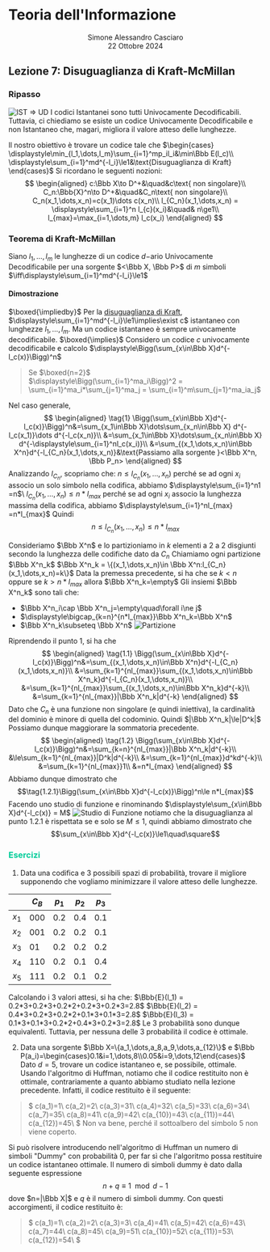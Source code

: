 # Teoria dell'Informazione
<html>
    <div align=center>
    Simone Alessandro Casciaro<br>
    22 Ottobre 2024
    </div>
</html>

## Lezione 7: Disuguaglianza di Kraft-McMillan
### Ripasso
![IST => UD](/img/sottoinsiemi/Istantanei.jpeg)
I codici Istantanei sono tutti Univocamente Decodificabili. Tuttavia, ci chiediamo se esiste un codice Univocamente Decodificabile e non Istantaneo che, magari, migliora il valore atteso delle lunghezze.

Il nostro obiettivo è trovare un codice tale che $\begin{cases}
\displaystyle\min_{l_1,\dots,l_m}\sum_{i=1}^mp_il_i&\min\Bbb E(l_c)\\
\displaystyle\sum_{i=1}^md^{-l_i}\le1&\text{Disuguaglianza di Kraft}
\end{cases}$
Si ricordano le seguenti nozioni:
$$
\begin{aligned}
c:\Bbb X\to D^+&\quad&c\text{ non singolare}\\
C_n:\Bbb{X}^n\to D^+&\quad&C_n\text{ non singolare}\\
C_n(x_1,\dots,x_n)=c(x_1)\dots c(x_n)\\
l_{C_n}(x_1,\dots,x_n) = \displaystyle\sum_{i=1}^n l_{c}(x_i)&\quad& n\ge1\\
l_{max}=\max_{i=1,\dots,m} l_c(x_i)
\end{aligned}
$$

### Teorema di Kraft-McMillan
Siano $l_1,\dots,l_m$ le lunghezze di un codice $d-$ario Univocamente Decodificabile per una sorgente $<\Bbb X, \Bbb P>$ di $m$ simboli $\iff\displaystyle\sum_{i=1}^md^{-l_i}\le1$
#### Dimostrazione
$\boxed{\impliedby}$
Per la [disuguaglianza di Kraft](https://github.com/Alit54/UniMi---Teoria-dell-Informazione/blob/main/pdf/Lez03.pdf), $\displaystyle\sum_{i=1}^md^{-l_i}\le1\implies\exist c$ istantaneo con lunghezze $l_1,\dots,l_m$. Ma un codice istantaneo è sempre univocamente decodificabile.
$\boxed{\implies}$
Considero un codice $c$ univocamente decodificabile e calcolo $\displaystyle\Bigg(\sum_{x\in\Bbb X}d^{-l_c(x)}\Bigg)^n$
> Se $\boxed{n=2}$<br>
$\displaystyle\Bigg(\sum_{i=1}^ma_i\Bigg)^2 = \sum_{i=1}^ma_i*\sum_{j=1}^ma_j = \sum_{i=1}^m\sum_{j=1}^ma_ia_j$

Nel caso generale,
$$
\begin{aligned}
\tag{1}
\Bigg(\sum_{x\in\Bbb X}d^{-l_c(x)}\Bigg)^n&=\sum_{x_1\in\Bbb X}\dots\sum_{x_n\in\Bbb X} d^{-l_c(x_1)}\dots d^{-l_c(x_n)}\\
&=\sum_{x_1\in\Bbb X}\dots\sum_{x_n\in\Bbb X} d^{-\displaystyle\sum_{i=1}^nl_c(x_i)}\\
&=\sum_{(x_1,\dots,x_n)\in\Bbb X^n}d^{-l_{C_n}(x_1,\dots,x_n)}&\text{Passiamo alla sorgente }<\Bbb X^n, \Bbb P_n>
\end{aligned}
$$
Analizzando $l_{C_n}$, scopriamo che:
$n\le l_{C_n}(x_1,\dots,x_n)$ perché se ad ogni $x_i$ associo un solo simbolo nella codifica, abbiamo $\displaystyle\sum_{i=1}^n1 =n$\\
$l_{C_n}(x_1,\dots,x_n)\le n*l_{max}$ perché se ad ogni $x_i$ associo la lunghezza massima della codifica, abbiamo $\displaystyle\sum_{i=1}^nl_{max} =n*l_{max}$
Quindi $$n\le l_{C_n}(x_1,\dots,x_n)\le n*l_{max}$$

Consideriamo $\Bbb X^n$ e lo partizioniamo in $k$ elementi a $2$ a $2$ disgiunti secondo la lunghezza delle codifiche dato da $C_n$
Chiamiamo ogni partizione $\Bbb X^n_k$
$\Bbb X^n_k = \{(x_1,\dots,x_n)\in \Bbb X^n:l_{C_n}(x_1,\dots,x_n)=k\}$
Data la premessa precedente, si ha che se $k<n$ oppure se $k>n*l_{max}$ allora $\Bbb X^n_k=\empty$
Gli insiemi $\Bbb X^n_k$ sono tali che:

- $\Bbb X^n_i\cap \Bbb X^n_j=\empty\quad\forall i\ne j$
- $\displaystyle\bigcap_{k=n}^{n*l_{max}}\Bbb X^n_k=\Bbb X^n$
- $\Bbb X^n_k\subseteq \Bbb X^n$
![Partizione](/img/kraft-mcmillan/partizione.PNG)

Riprendendo il punto $1$, si ha che
$$
\begin{aligned}
\tag{1.1}
\Bigg(\sum_{x\in\Bbb X}d^{-l_c(x)}\Bigg)^n&=\sum_{(x_1,\dots,x_n)\in\Bbb X^n}d^{-l_{C_n}(x_1,\dots,x_n)}\\
&=\sum_{k=1}^{nl_{max}}\sum_{(x_1,\dots,x_n)\in\Bbb X^n_k}d^{-l_{C_n}(x_1,\dots,x_n)}\\
&=\sum_{k=1}^{nl_{max}}\sum_{(x_1,\dots,x_n)\in\Bbb X^n_k}d^{-k}\\
&=\sum_{k=1}^{nl_{max}}|\Bbb X^n_k|d^{-k}
\end{aligned}
$$
Dato che $C_n$ è una funzione non singolare (e quindi iniettiva), la cardinalità del dominio è minore di quella del codominio. Quindi $|\Bbb X^n_k|\le|D^k|$ Possiamo dunque maggiorare la sommatoria precedente.
$$
\begin{aligned}
\tag{1.2}
\Bigg(\sum_{x\in\Bbb X}d^{-l_c(x)}\Bigg)^n&=\sum_{k=n}^{nl_{max}}|\Bbb X^n_k|d^{-k}\\
&\le\sum_{k=1}^{nl_{max}}|D^k|d^{-k}\\
&=\sum_{k=1}^{nl_{max}}d^kd^{-k}\\
&=\sum_{k=1}^{nl_{max}}1\\
&=n*l_{max}
\end{aligned}
$$
Abbiamo dunque dimostrato che $$\tag{1.2.1}\Bigg(\sum_{x\in\Bbb X}d^{-l_c(x)}\Bigg)^n\le n*l_{max}$$
Facendo uno studio di funzione e rinominando $\displaystyle\sum_{x\in\Bbb X}d^{-l_c(x)} = M$ 
![Studio di Funzione](/img/kraft-mcmillan/studio.PNG)
notiamo che la disuguaglianza al punto $1.2.1$ è rispettata se e solo se $M\le1$, quindi abbiamo dimostrato che $$\sum_{x\in\Bbb X}d^{-l_c(x)}\le1\quad\square$$

### <font color=00cc99>Esercizi</font>
1. Data una codifica e 3 possibili spazi di probabilità, trovare il migliore supponendo che vogliamo minimizzare il valore atteso delle lunghezze.

| | $C_B$ | $p_1$ | $p_2$ | $p_3$
|---|---|---|---|---|
| $x_1$ | $000$ | $0.2$ | $0.4$ | $0.1$
| $x_2$ | $001$ | $0.2$ | $0.2$ | $0.1$
| $x_3$ | $01$ | $0.2$ | $0.2$ | $0.2$
| $x_4$ | $110$ | $0.2$ | $0.1$ | $0.4$ 
| $x_5$ | $111$ | $0.2$ | $0.1$ | $0.2$

Calcolando i 3 valori attesi, si ha che:
$\Bbb{E}(l_1) = 0.2*3+0.2*3+0.2*2+0.2*3+0.2*3=2.8$
$\Bbb{E}(l_2) = 0.4*3+0.2*3+0.2*2+0.1*3+0.1*3=2.8$
$\Bbb{E}(l_3) = 0.1*3+0.1*3+0.2*2+0.4*3+0.2*3=2.8$
Le 3 probabilità sono dunque equivalenti. Tuttavia, per nessuna delle 3 probabilità il codice è ottimale.

2. Data una sorgente $\Bbb X=\{a_1,\dots,a_8,a_9,\dots,a_{12}\}$ e $\Bbb P(a_i)=\begin{cases}0.1&i=1,\dots,8\\0.05&i=9,\dots,12\end{cases}$
Dato $d=5$, trovare un codice istantaneo e, se possibile, ottimale.
Usando l'algoritmo di Huffman, notiamo che il codice restituito non è ottimale, contrariamente a quanto abbiamo studiato nella lezione precedente. Infatti, il codice restituito è il seguente:
> $
c(a_1)=1\\
c(a_2)=2\\
c(a_3)=31\\
c(a_4)=32\\
c(a_5)=33\\
c(a_6)=34\\
c(a_7)=35\\
c(a_8)=41\\
c(a_9)=42\\
c(a_{10})=43\\
c(a_{11})=44\\
c(a_{12})=45\\
$ Non va bene, perché il sottoalbero del simbolo $5$ non viene coperto.

Si può risolvere introducendo nell'algoritmo di Huffman un numero di simboli "Dummy" con probabilità $0$, per far sì che l'algoritmo possa restituire un codice istantaneo ottimale. Il numero di simboli dummy è dato dalla seguente espressione
$$n+q\equiv 1\mod{d-1}$$ dove $n=|\Bbb X|$ e $q$ è il numero di simboli dummy. Con questi accorgimenti, il codice restituito è:
> $
c(a_1)=1\\
c(a_2)=2\\
c(a_3)=3\\
c(a_4)=41\\
c(a_5)=42\\
c(a_6)=43\\
c(a_7)=44\\
c(a_8)=45\\
c(a_9)=51\\
c(a_{10})=52\\
c(a_{11})=53\\
c(a_{12})=54\\
$